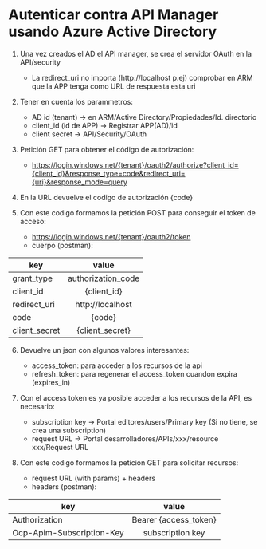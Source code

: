 # Autenticar contra API Manager usando Azure Active Directory

1. Una vez creados el AD el API manager, se crea el servidor OAuth en la API/security
    - La redirect_uri no importa (http://localhost p.ej) comprobar en ARM que la APP tenga como URL de respuesta esta uri
    
2. Tener en cuenta los parammetros:

    - AD id (tenant) -> en ARM/Active Directory/Propiedades/Id. directorio
    - client_id (id de APP) -> Registrar APP(AD)/id
    - client secret -> API/Security/OAuth
    
3. Petición GET para obtener el código de autorización:

    - https://login.windows.net/{tenant}/oauth2/authorize?client_id={client_id}&response_type=code&redirect_uri={uri}&response_mode=query

4. En la URL devuelve el codigo de autorización {code}
5. Con este codigo formamos la petición POST para conseguir el token de acceso:
    - https://login.windows.net/{tenant}/oauth2/token
    - cuerpo (postman):

|     key       |     value          |
| ------------- |:-------------:     |
| grant_type    | authorization_code |
| client_id     | {client_id}        |
| redirect_uri  | http://localhost   |
| code          | {code}             |
| client_secret | {client_secret}    |

6. Devuelve un json con algunos valores interesantes:
    - access_token: para acceder a los recursos de la api
    - refresh_token: para regenerar el access_token cuandon expira (expires_in)
7. Con el access token es ya posible acceder a los recursos de la API, es necesario:
    - subscription key -> Portal editores/users/Primary key (Si no tiene, se  crea una subscription)
    - request URL -> Portal desarrolladores/APIs/xxx/resource xxx/Request URL
   
8. Con este codigo formamos la petición GET para solicitar recursos:
    - request URL (with params) + headers
    - headers (postman):
    
|     key                     |     value             |
| -------------               |:-------------:        |
| Authorization               | Bearer {access_token} |
| Ocp-Apim-Subscription-Key   | subscription key      |
